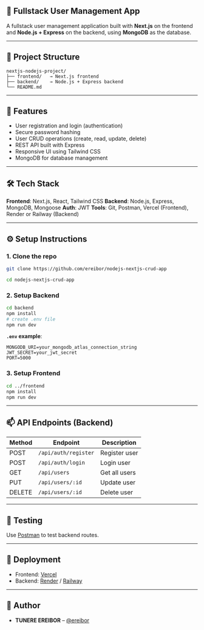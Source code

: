## 📘 Fullstack User Management App

A fullstack user management application built with **Next.js** on the frontend and **Node.js + Express** on the backend, using **MongoDB** as the database.

---

## 📁 Project Structure

```
nextjs-nodejs-project/
├── frontend/   → Next.js frontend
├── backend/    → Node.js + Express backend
└── README.md
```

---

## 🚀 Features

* User registration and login (authentication)
* Secure password hashing
* User CRUD operations (create, read, update, delete)
* REST API built with Express
* Responsive UI using Tailwind CSS
* MongoDB for database management

---

## 🛠️ Tech Stack

**Frontend**: Next.js, React, Tailwind CSS
**Backend**: Node.js, Express, MongoDB, Mongoose
**Auth**: JWT
**Tools**: Git, Postman, Vercel (Frontend), Render or Railway (Backend)

---

## ⚙️ Setup Instructions

### 1. Clone the repo

```bash
git clone https://github.com/ereibor/nodejs-nextjs-crud-app

cd nodejs-nextjs-crud-app

```

### 2. Setup Backend

```bash
cd backend
npm install
# create .env file
npm run dev
```

**`.env` example**:

```
MONGODB_URI=your_mongodb_atlas_connection_string
JWT_SECRET=your_jwt_secret
PORT=5000
```

### 3. Setup Frontend

```bash
cd ../frontend
npm install
npm run dev
```

---

## 📫 API Endpoints (Backend)

| Method | Endpoint             | Description   |
| ------ | -------------------- | ------------- |
| POST   | `/api/auth/register` | Register user |
| POST   | `/api/auth/login`    | Login user    |
| GET    | `/api/users`         | Get all users |
| PUT    | `/api/users/:id`     | Update user   |
| DELETE | `/api/users/:id`     | Delete user   |

---

## 🧪 Testing

Use [Postman](https://www.postman.com/) to test backend routes.

---

## 🔗 Deployment

* Frontend: [Vercel](https://vercel.com/)
* Backend: [Render](https://render.com/) / [Railway](https://railway.app/)

---

## 👤 Author

* **TUNERE EREIBOR** – [@ereibor](https://github.com/ereibor)
